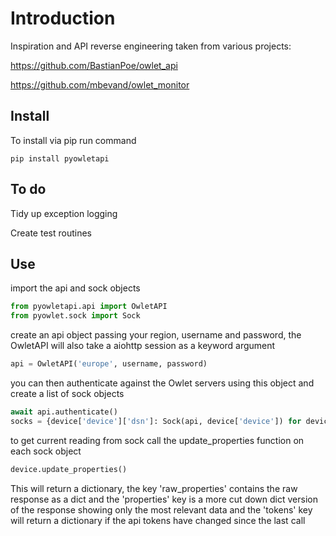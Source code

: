 # Introduction

Inspiration and API reverse engineering taken from various projects:

https://github.com/BastianPoe/owlet_api

https://github.com/mbevand/owlet_monitor

## Install

To install via pip run command

```
pip install pyowletapi
```

## To do

Tidy up exception logging

Create test routines

## Use

import the api and sock objects

```python
from pyowletapi.api import OwletAPI
from pyowlet.sock import Sock
```

create an api object passing your region, username and password, the OwletAPI will also take a aiohttp session as a keyword argument

```python
api = OwletAPI('europe', username, password)
```

you can then authenticate against the Owlet servers using this object and create a list of sock objects

```python
await api.authenticate()
socks = {device['device']['dsn']: Sock(api, device['device']) for device in devices}
```

to get current reading from sock call the update_properties function on each sock object

```python
device.update_properties()
```

This will return a dictionary, the key 'raw_properties' contains the raw response as a dict and the 'properties' key is a more cut down dict version of the response showing only the most relevant data and the 'tokens' key will return a dictionary if the api tokens have changed since the last call
